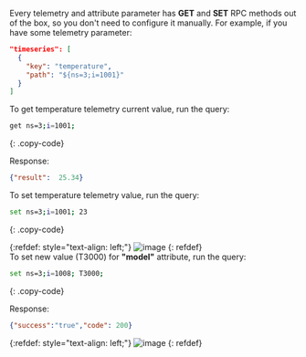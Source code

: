 Every telemetry and attribute parameter has **GET** and **SET** RPC methods out of the box, so you don't need to configure
it manually.
For example, if you have some telemetry parameter:
```json
"timeseries": [
  {
    "key": "temperature",
    "path": "${ns=3;i=1001}"
  }
]
```

To get temperature telemetry current value, run the query:

```bash
get ns=3;i=1001;
```
{: .copy-code}

Response:
```json
{"result":  25.34}
```

To set temperature telemetry value, run the query:

```bash
set ns=3;i=1001; 23
```
{: .copy-code}

{:refdef: style="text-align: left;"}
![image](/images/gateway/gateway-opc-ua-rpc-1.png)
{: refdef}
<br>
To set new value (T3000) for **"model"** attribute, run the query:

```bash
set ns=3;i=1008; T3000;
```
{: .copy-code}

Response:
```json
{"success":"true","code": 200}
```

{:refdef: style="text-align: left;"}
![image](/images/gateway/gateway-opc-ua-rpc-2.png)
{: refdef}
